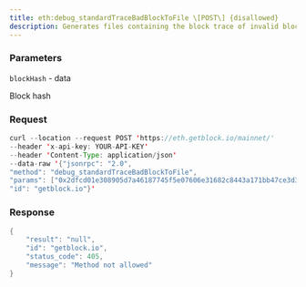 ```yaml
---
title: eth:debug_standardTraceBadBlockToFile \[POST\] {disallowed}
description: Generates files containing the block trace of invalid blocks. A separatefile is generated for each transaction in the block.Use debug_standardTraceBlockToFile to view the trace for a valid block.
---
```


### Parameters


`blockHash` - data

Block hash

### Request

``` java
curl --location --request POST 'https://eth.getblock.io/mainnet/' 
--header 'x-api-key: YOUR-API-KEY' 
--header 'Content-Type: application/json' 
--data-raw '{"jsonrpc": "2.0",
"method": "debug_standardTraceBadBlockToFile",
"params": ["0x2dfcd01e308905d7a46187745f5e07606e31682c8443a171bb47ce3d399b5049"],
"id": "getblock.io"}'
```

###  Response

``` java
{
    "result": "null",
    "id": "getblock.io",
    "status_code": 405,
    "message": "Method not allowed"
}
```

